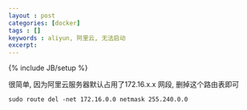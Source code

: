 ```yaml
---
layout : post
categories: [docker]
tags : []
keywords : aliyun, 阿里云, 无法启动
excerpt: 
---
```

{% include JB/setup %}

很简单, 因为阿里云服务器默认占用了172.16.x.x 网段, 删掉这个路由表即可

	sudo route del -net 172.16.0.0 netmask 255.240.0.0

